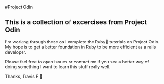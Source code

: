 #Project Odin

## This is a collection of excercises from Project Odin 

I'm working through these as I complete the Ruby💎 tutorials on Project Odin.  My hope is to get a better foundation in Ruby to be more efficient  as a rails developer.

Please feel free to open issues or contact me if you see a better way of doing something I want to learn this stuff really well.

Thanks, 
Travis F 🐳

